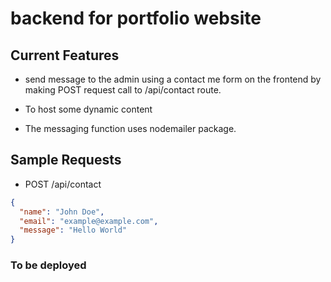 # backend for portfolio website

## Current Features

- send message to the admin using a contact me form on the frontend by making POST request call to /api/contact route.

- To host some dynamic content

- The messaging function uses nodemailer package.

## Sample Requests

- POST /api/contact

```json
{
  "name": "John Doe",
  "email": "example@example.com",
  "message": "Hello World"
}
```

### To be deployed
